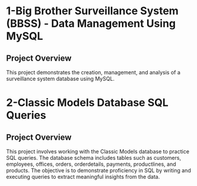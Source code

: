 # 1-Big Brother Surveillance System (BBSS) - Data Management Using MySQL

## Project Overview

This project demonstrates the creation, management, and analysis of a surveillance system database using MySQL.

# 2-Classic Models Database SQL Queries

## Project Overview
This project involves working with the Classic Models database to practice SQL queries. The database schema includes tables such as customers, employees, offices, orders, orderdetails, payments, productlines, and products. The objective is to demonstrate proficiency in SQL by writing and executing queries to extract meaningful insights from the data.


